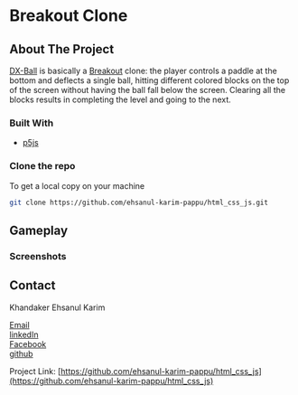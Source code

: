 # Breakout Clone

## About The Project

[DX-Ball](https://en.wikipedia.org/wiki/DX-Ball) is basically a [Breakout](https://en.wikipedia.org/wiki/Breakout_(video_game)) clone: the player controls a paddle at the bottom and deflects a single ball, hitting different colored blocks on the top of the screen without having the ball fall below the screen. Clearing all the blocks results in completing the level and going to the next.

### Built With

* [p5js](https://p5js.org/)

### Clone the repo

To get a local copy on your machine

```sh
git clone https://github.com/ehsanul-karim-pappu/html_css_js.git
```

## Gameplay


### Screenshots


## Contact

Khandaker Ehsanul Karim

[Email](ehsan.pappu.99@gmail.com)  
[linkedIn](https://www.linkedin.com/in/ehsanul-karim-174b91136/)  
[Facebook](https://www.facebook.com/ehsanulkarimpappu)  
[github](https://github.com/ehsanul-karim-pappu/)  

Project Link: [https://github.com/ehsanul-karim-pappu/html_css_js](https://github.com/ehsanul-karim-pappu/html_css_js)
